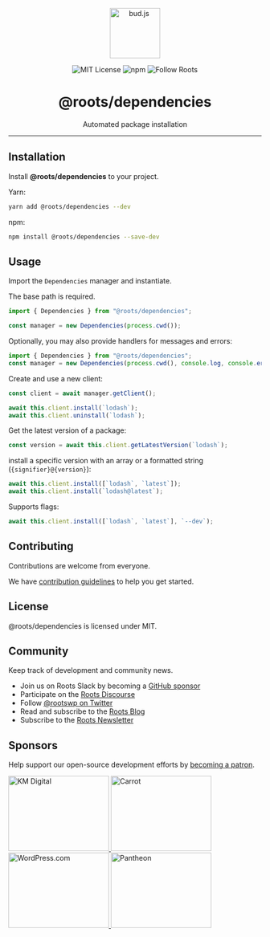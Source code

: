 <p align="center"><img src="https://cdn.roots.io/app/uploads/logo-bud.svg" height="100" alt="bud.js" /></p>

<p align="center">
  <img alt="MIT License" src="https://img.shields.io/github/license/roots/bud?color=%23525ddc&style=flat-square" />
  <img alt="npm" src="https://img.shields.io/npm/v/@roots/bud.svg?color=%23525ddc&style=flat-square" />
  <img alt="Follow Roots" src="https://img.shields.io/twitter/follow/rootswp.svg?color=%23525ddc&style=flat-square" />
</p>

<h1 align="center"><strong>@roots/dependencies</strong></h1>

<p align="center">
  Automated package installation
</p>

---

## Installation

Install **@roots/dependencies** to your project.

Yarn:

```sh
yarn add @roots/dependencies --dev
```

npm:

```sh
npm install @roots/dependencies --save-dev
```

## Usage

Import the `Dependencies` manager and instantiate.

The base path is required.

```typescript
import { Dependencies } from "@roots/dependencies";

const manager = new Dependencies(process.cwd());
```

Optionally, you may also provide handlers for messages and errors:

```typescript
import { Dependencies } from "@roots/dependencies";
const manager = new Dependencies(process.cwd(), console.log, console.error);
```

Create and use a new client:

```typescript
const client = await manager.getClient();

await this.client.install(`lodash`);
await this.client.uninstall(`lodash`);
```

Get the latest version of a package:

```typescript
const version = await this.client.getLatestVersion(`lodash`);
```

install a specific version with an array or a formatted string (`{signifier}@{version}`):

```typescript
await this.client.install([`lodash`, `latest`]);
await this.client.install(`lodash@latest`);
```

Supports flags:

```typescript
await this.client.install([`lodash`, `latest`], `--dev`);
```

## Contributing

Contributions are welcome from everyone.

We have [contribution guidelines](https://github.com/roots/guidelines/blob/master/CONTRIBUTING.md) to help you get started.

## License

@roots/dependencies is licensed under MIT.

## Community

Keep track of development and community news.

- Join us on Roots Slack by becoming a [GitHub
  sponsor](https://github.com/sponsors/roots)
- Participate on the [Roots Discourse](https://discourse.roots.io/)
- Follow [@rootswp on Twitter](https://twitter.com/rootswp)
- Read and subscribe to the [Roots Blog](https://roots.io/blog/)
- Subscribe to the [Roots Newsletter](https://roots.io/subscribe/)

## Sponsors

Help support our open-source development efforts by [becoming a patron](https://www.patreon.com/rootsdev).

<a href="https://k-m.com/">
<img src="https://cdn.roots.io/app/uploads/km-digital.svg" alt="KM Digital" width="200" height="150"/>
</a>
<a href="https://carrot.com/">
<img src="https://cdn.roots.io/app/uploads/carrot.svg" alt="Carrot" width="200" height="150"/>
</a>
<a href="https://wordpress.com/">
<img src="https://cdn.roots.io/app/uploads/wordpress.svg" alt="WordPress.com" width="200" height="150"/>
</a>
<a href="https://pantheon.io/">
<img src="https://cdn.roots.io/app/uploads/pantheon.svg" alt="Pantheon" width="200" height="150"/>
</a>
